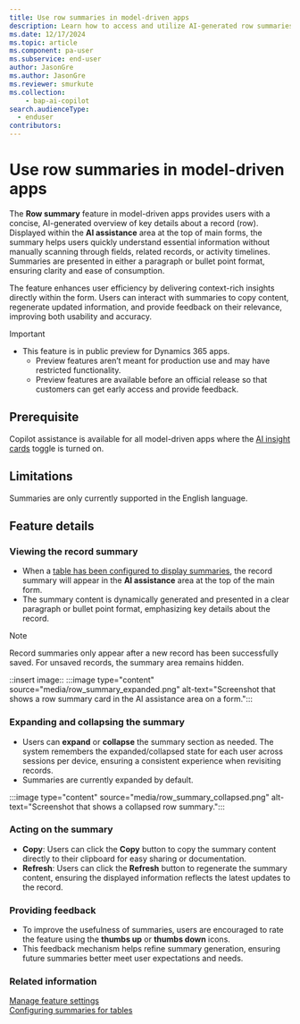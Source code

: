 ```yaml
---
title: Use row summaries in model-driven apps 
description: Learn how to access and utilize AI-generated row summaries in main forms.
ms.date: 12/17/2024
ms.topic: article
ms.component: pa-user
ms.subservice: end-user
author: JasonGre
ms.author: JasonGre
ms.reviewer: smurkute
ms.collection: 
    - bap-ai-copilot 
search.audienceType: 
  - enduser
contributors:
---
```


# Use row summaries in model-driven apps
The **Row summary** feature in model-driven apps provides users with a concise, AI-generated overview of key details about a record (row). Displayed within the **AI assistance** area at the top of main forms, the summary helps users quickly understand essential information without manually scanning through fields, related records, or activity timelines. Summaries are presented in either a paragraph or bullet point format, ensuring clarity and ease of consumption.

The feature enhances user efficiency by delivering context-rich insights directly within the form. Users can interact with summaries to copy content, regenerate updated information, and provide feedback on their relevance, improving both usability and accuracy.

> [!IMPORTANT]
> - This feature is in public preview for Dynamics 365 apps.
>   - Preview features aren’t meant for production use and may have restricted functionality.
>   - Preview features are available before an official release so that customers can get early access and provide feedback.

## Prerequisite
Copilot assistance is available for all model-driven apps where the [AI insight cards](/power-platform/admin/settings-features#ai-insight-cards-preview) toggle is turned on. 

## Limitations
Summaries are only currently supported in the English language.

## Feature details

### Viewing the record summary
- When a [table has been configured to display summaries](../../maker/data-platform/configure-form-row-summary#create-a-row-summary), the record summary will appear in the **AI assistance** area at the top of the main form.
- The summary content is dynamically generated and presented in a clear paragraph or bullet point format, emphasizing key details about the record.

> [!NOTE]
> Record summaries only appear after a new record has been successfully saved. For unsaved records, the summary area remains hidden.

::insert image::
:::image type="content" source="media/row_summary_expanded.png" alt-text="Screenshot that shows a row summary card in the AI assistance area on a form.":::

### Expanding and collapsing the summary
- Users can **expand** or **collapse** the summary section as needed. The system remembers the expanded/collapsed state for each user across sessions per device, ensuring a consistent experience when revisiting records.
- Summaries are currently expanded by default. 

:::image type="content" source="media/row_summary_collapsed.png" alt-text="Screenshot that shows a collapsed row summary.":::

### Acting on the summary
- **Copy**: Users can click the **Copy** button to copy the summary content directly to their clipboard for easy sharing or documentation.
- **Refresh**: Users can click the **Refresh** button to regenerate the summary content, ensuring the displayed information reflects the latest updates to the record.

### Providing feedback
- To improve the usefulness of summaries, users are encouraged to rate the feature using the **thumbs up** or **thumbs down** icons.
- This feedback mechanism helps refine summary generation, ensuring future summaries better meet user expectations and needs.

### Related information

[Manage feature settings](/power-platform/admin/settings-features)  
[Configuring summaries for tables](/power-apps/maker/common/faq-from-filling-assistance)  
